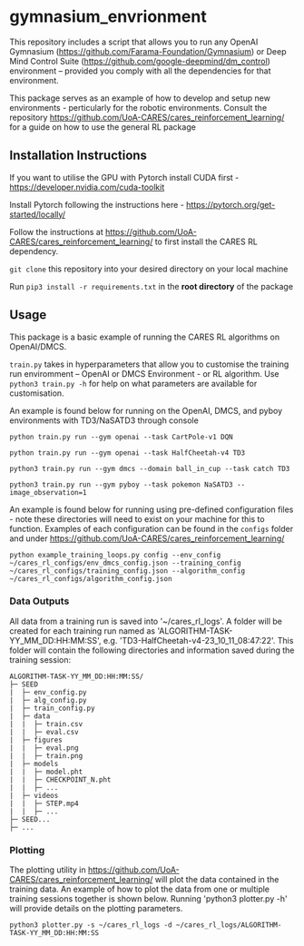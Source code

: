 # gymnasium_envrionment

This repository includes a script that allows you to run any OpenAI Gymnasium (https://github.com/Farama-Foundation/Gymnasium) or Deep Mind Control Suite (https://github.com/google-deepmind/dm_control) environment – provided you comply with all the dependencies for that environment. 

This package serves as an example of how to develop and setup new environments - perticularly for the robotic environments. Consult the repository https://github.com/UoA-CARES/cares_reinforcement_learning/ for a guide on how to use the general RL package

## Installation Instructions
If you want to utilise the GPU with Pytorch install CUDA first - https://developer.nvidia.com/cuda-toolkit

Install Pytorch following the instructions here - https://pytorch.org/get-started/locally/

Follow the instructions at https://github.com/UoA-CARES/cares_reinforcement_learning/ to first install the CARES RL dependency.

`git clone` this repository into your desired directory on your local machine

Run `pip3 install -r requirements.txt` in the **root directory** of the package

## Usage
This package is a basic example of running the CARES RL algorithms on OpenAI/DMCS. 

`train.py` takes in hyperparameters that allow you to customise the training run enviromment – OpenAI or DMCS Environment - or RL algorithm. Use `python3 train.py -h` for help on what parameters are available for customisation.

An example is found below for running on the OpenAI, DMCS, and pyboy environments with TD3/NaSATD3 through console
```
python train.py run --gym openai --task CartPole-v1 DQN

python train.py run --gym openai --task HalfCheetah-v4 TD3

python3 train.py run --gym dmcs --domain ball_in_cup --task catch TD3

python3 train.py run --gym pyboy --task pokemon NaSATD3 --image_observation=1
```

An example is found below for running using pre-defined configuration files - note these directories will need to exist on your machine for this to function. Examples of each configuration can be found in the `configs` folder and under https://github.com/UoA-CARES/cares_reinforcement_learning/
```
python example_training_loops.py config --env_config ~/cares_rl_configs/env_dmcs_config.json --training_config ~/cares_rl_configs/training_config.json --algorithm_config ~/cares_rl_configs/algorithm_config.json
```

### Data Outputs
All data from a training run is saved into '~/cares_rl_logs'. A folder will be created for each training run named as 'ALGORITHM-TASK-YY_MM_DD:HH:MM:SS', e.g. 'TD3-HalfCheetah-v4-23_10_11_08:47:22'. This folder will contain the following directories and information saved during the training session:

```
ALGORITHM-TASK-YY_MM_DD:HH:MM:SS/
├─ SEED
|  ├─ env_config.py
|  ├─ alg_config.py
|  ├─ train_config.py
|  ├─ data
|  |  ├─ train.csv
|  |  ├─ eval.csv
|  ├─ figures
|  |  ├─ eval.png
|  |  ├─ train.png
|  ├─ models
|  |  ├─ model.pht
|  |  ├─ CHECKPOINT_N.pht
|  |  ├─ ...
|  ├─ videos
|  |  ├─ STEP.mp4
|  |  ├─ ...
├─ SEED...
├─ ...
```

### Plotting
The plotting utility in https://github.com/UoA-CARES/cares_reinforcement_learning/ will plot the data contained in the training data. An example of how to plot the data from one or multiple training sessions together is shown below. Running 'python3 plotter.py -h' will provide details on the plotting parameters.

```
python3 plotter.py -s ~/cares_rl_logs -d ~/cares_rl_logs/ALGORITHM-TASK-YY_MM_DD:HH:MM:SS
```